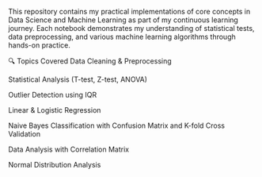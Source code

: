 This repository contains my practical implementations of core concepts in Data Science and Machine Learning as part of my continuous learning journey. Each notebook demonstrates my understanding of statistical tests, data preprocessing, and various machine learning algorithms through hands-on practice.

🔍 Topics Covered
Data Cleaning & Preprocessing

Statistical Analysis (T-test, Z-test, ANOVA)

Outlier Detection using IQR

Linear & Logistic Regression

Naive Bayes Classification with Confusion Matrix and K-fold Cross Validation

Data Analysis with Correlation Matrix

Normal Distribution Analysis
